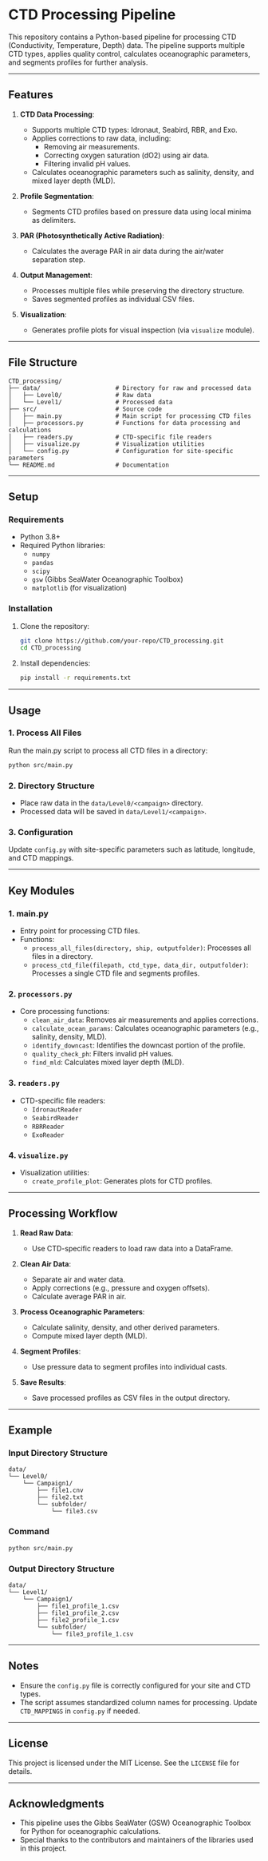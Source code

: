 # CTD Processing Pipeline

This repository contains a Python-based pipeline for processing CTD (Conductivity, Temperature, Depth) data. The pipeline supports multiple CTD types, applies quality control, calculates oceanographic parameters, and segments profiles for further analysis.

---

## **Features**
1. **CTD Data Processing**:
   - Supports multiple CTD types: Idronaut, Seabird, RBR, and Exo.
   - Applies corrections to raw data, including:
     - Removing air measurements.
     - Correcting oxygen saturation (dO2) using air data.
     - Filtering invalid pH values.
   - Calculates oceanographic parameters such as salinity, density, and mixed layer depth (MLD).

2. **Profile Segmentation**:
   - Segments CTD profiles based on pressure data using local minima as delimiters.

3. **PAR (Photosynthetically Active Radiation)**:
   - Calculates the average PAR in air data during the air/water separation step.

4. **Output Management**:
   - Processes multiple files while preserving the directory structure.
   - Saves segmented profiles as individual CSV files.

5. **Visualization**:
   - Generates profile plots for visual inspection (via `visualize` module).

---

## **File Structure**
```
CTD_processing/
├── data/                     # Directory for raw and processed data
│   ├── Level0/               # Raw data
│   └── Level1/               # Processed data
├── src/                      # Source code
│   ├── main.py               # Main script for processing CTD files
│   ├── processors.py         # Functions for data processing and calculations
│   ├── readers.py            # CTD-specific file readers
│   ├── visualize.py          # Visualization utilities
│   └── config.py             # Configuration for site-specific parameters
└── README.md                 # Documentation
```

---

## **Setup**

### **Requirements**
- Python 3.8+
- Required Python libraries:
  - `numpy`
  - `pandas`
  - `scipy`
  - `gsw` (Gibbs SeaWater Oceanographic Toolbox)
  - `matplotlib` (for visualization)

### **Installation**
1. Clone the repository:
   ```bash
   git clone https://github.com/your-repo/CTD_processing.git
   cd CTD_processing
   ```

2. Install dependencies:
   ```bash
   pip install -r requirements.txt
   ```

---

## **Usage**

### **1. Process All Files**
Run the main.py script to process all CTD files in a directory:
```bash
python src/main.py
```

### **2. Directory Structure**
- Place raw data in the `data/Level0/<campaign>` directory.
- Processed data will be saved in `data/Level1/<campaign>`.

### **3. Configuration**
Update `config.py` with site-specific parameters such as latitude, longitude, and CTD mappings.

---

## **Key Modules**

### **1. main.py**
- Entry point for processing CTD files.
- Functions:
  - `process_all_files(directory, ship, outputfolder)`: Processes all files in a directory.
  - `process_ctd_file(filepath, ctd_type, data_dir, outputfolder)`: Processes a single CTD file and segments profiles.

### **2. `processors.py`**
- Core processing functions:
  - `clean_air_data`: Removes air measurements and applies corrections.
  - `calculate_ocean_params`: Calculates oceanographic parameters (e.g., salinity, density, MLD).
  - `identify_downcast`: Identifies the downcast portion of the profile.
  - `quality_check_ph`: Filters invalid pH values.
  - `find_mld`: Calculates mixed layer depth (MLD).

### **3. `readers.py`**
- CTD-specific file readers:
  - `IdronautReader`
  - `SeabirdReader`
  - `RBRReader`
  - `ExoReader`

### **4. `visualize.py`**
- Visualization utilities:
  - `create_profile_plot`: Generates plots for CTD profiles.

---

## **Processing Workflow**

1. **Read Raw Data**:
   - Use CTD-specific readers to load raw data into a DataFrame.

2. **Clean Air Data**:
   - Separate air and water data.
   - Apply corrections (e.g., pressure and oxygen offsets).
   - Calculate average PAR in air.

3. **Process Oceanographic Parameters**:
   - Calculate salinity, density, and other derived parameters.
   - Compute mixed layer depth (MLD).

4. **Segment Profiles**:
   - Use pressure data to segment profiles into individual casts.

5. **Save Results**:
   - Save processed profiles as CSV files in the output directory.

---

## **Example**

### **Input Directory Structure**
```
data/
└── Level0/
    └── Campaign1/
        ├── file1.cnv
        ├── file2.txt
        └── subfolder/
            └── file3.csv
```

### **Command**
```bash
python src/main.py
```

### **Output Directory Structure**
```
data/
└── Level1/
    └── Campaign1/
        ├── file1_profile_1.csv
        ├── file1_profile_2.csv
        ├── file2_profile_1.csv
        └── subfolder/
            └── file3_profile_1.csv
```

---

## **Notes**
- Ensure the `config.py` file is correctly configured for your site and CTD types.
- The script assumes standardized column names for processing. Update `CTD_MAPPINGS` in `config.py` if needed.

---

## **License**
This project is licensed under the MIT License. See the `LICENSE` file for details.

---

## **Acknowledgments**
- This pipeline uses the Gibbs SeaWater (GSW) Oceanographic Toolbox for Python for oceanographic calculations.
- Special thanks to the contributors and maintainers of the libraries used in this project.